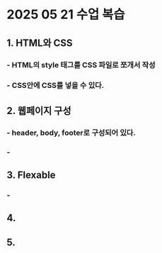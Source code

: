 # 2025 05 21 수업 복습

## 1. HTML와 CSS
### - HTML의 style 태그를 CSS 파일로 쪼개서 작성
### - CSS안에 CSS를 넣을 수 있다.

## 2. 웹페이지 구성
### - header, body, footer로 구성되어 있다.
### - 

## 3. Flexable
### - 

## 4.

## 5.

